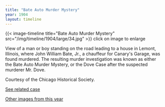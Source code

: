 ```yaml
---
title: "Bate Auto Murder Mystery"
year: 1904
layout: timeline
---
```


{{< image-timeline title="Bate Auto Murder Mystery" src="/img/timeline/1904/large/34.jpg" >}}
click on image to enlarge

View of a man or boy standing on the road leading to a house in Lemont, Illinois, where John William Bate, Jr., a chauffeur for Canary's Garage, was found murdered. The resulting murder investigation was known as either the Bate Auto Murder Mystery, or the Dove Case after the suspected murderer Mr. Dove. 

Courtesy of the Chicago Historical Society.

[See related case](/database/243/)

[Other images from this year](/historical/timeline/1904)